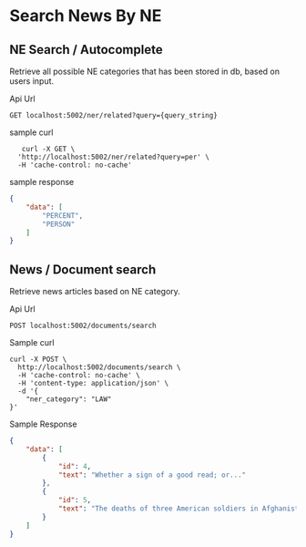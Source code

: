 # Search News By NE
## NE Search / Autocomplete
Retrieve all possible NE categories that has been stored in db, based on users input.

Api Url
```
GET localhost:5002/ner/related?query={query_string}
```

sample curl
```
   curl -X GET \
  'http://localhost:5002/ner/related?query=per' \
  -H 'cache-control: no-cache'
```
sample response
```json
{
    "data": [
        "PERCENT",
        "PERSON"
    ]
}
```


## News / Document search
Retrieve news articles based on NE category.

Api Url
```
POST localhost:5002/documents/search
```

Sample curl
```
curl -X POST \
  http://localhost:5002/documents/search \
  -H 'cache-control: no-cache' \
  -H 'content-type: application/json' \
  -d '{
	"ner_category": "LAW"
}'
```

Sample Response
```json
{
    "data": [
        {
            "id": 4,
            "text": "Whether a sign of a good read; or..."
        },
        {
            "id": 5,
            "text": "The deaths of three American soldiers in Afghanistan this week are..."
        }
    ]
}
```